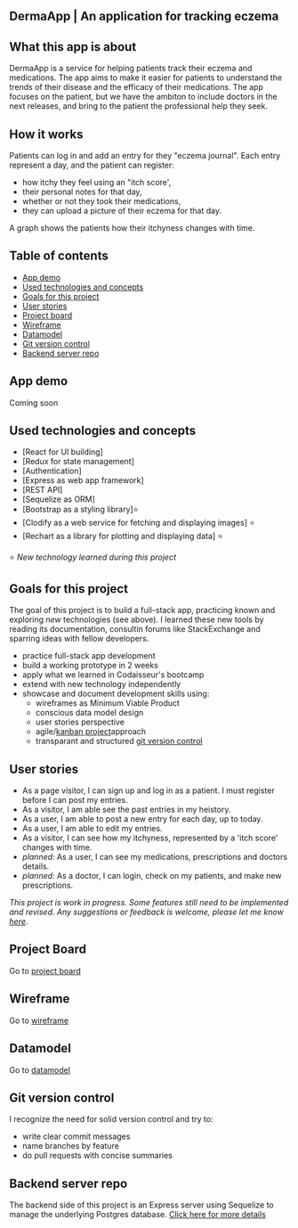 ## DermaApp | An application for tracking eczema 

## What this app is about

<!--- [Find out here for a working version](https://XXXX.netlify.app/) he app is not deployed at the moment-->

DermaApp is a service for helping patients track their eczema and medications. The app aims to make it easier for patients to understand the trends of their disease and the efficacy of their medications. The app focuses on the patient, but we have the ambiton to include doctors in the next releases, and bring to the patient the professional help they seek.

## How it works

Patients can log in and add an entry for they "eczema journal". Each entry represent a day, and the patient can register: 

- how itchy they feel using an "itch score',
- their personal notes for that day,
- whether or not they took their medications,
- they can upload a picture of their eczema for that day.

A graph shows the patients how their itchyness changes with time.
 
## Table of contents

- [App demo](#App-demo)
- [Used technologies and concepts](#used-technologies-and-concepts)
- [Goals for this project](#goals-for-this-project)
- [User stories](#user-stories)
- [Project board](#project-board)
- [Wireframe](#wireframe)
- [Datamodel](#datamodel)
- [Git version control](#git-version-control)
- [Backend server repo](#backend-server-repo)

## App demo

Coming soon

## Used technologies and concepts

<!--👀👇 **Click links to see code samples in this project** 👇👀 -->

- [React for UI building]
- [Redux for state management]
- [Authentication]
- [Express as web app framework]
- [REST API]
- [Sequelize as ORM]
- [Bootstrap as a styling library]⭐
- [Clodify as a web service for fetching and displaying images] ⭐
- [Rechart as a library for plotting and displaying data] ⭐

⭐ _New technology learned during this project_

## Goals for this project

The goal of this project is to build a full-stack app, practicing known and exploring _new_ technologies (see above). I learned these new tools by reading its documentation, consultin forums like StackExchange and sparring ideas with fellow developers.

- practice full-stack app development
- build a working prototype in 2 weeks
- apply what we learned in Codaisseur's bootcamp
- extend with new technology independently
- showcase and document development skills using:
  - wireframes as Minimum Viable Product
  - conscious data model design
  - user stories perspective
  - agile/[kanban project](https://github.com/users/simottardi/projects/2)approach
  - transparant and structured [git version control](#git-version-control)

## User stories

- As a page visitor, I can sign up and log in as a patient. I must register before I can post my entries.
- As a visitor, I am able see the past entries in my heistory.
- As a user, I am able to post a new entry for each day, up to today.
- As a user, I am able to edit my entries.
- As a visitor, I can see how my itchyness, represented by a 'itch score' changes with time.
- _planned:_ As a user, I can see my medications, prescriptions and doctors details.
- _planned:_ As a doctor, I can login, check on my patients, and make new prescriptions.

_This project is work in progress. Some features still need to be implemented and revised. Any suggestions or feedback is welcome, please let me know [here](https://www.linkedin.com/in/simone-gottardi-090872a8/)_.

## Project Board

Go to [project board](https://github.com/users/simottardi/projects/2)

## Wireframe

Go to [wireframe](https://wireframepro.mockflow.com/view/M4ae1812fa9242f62896d0111e410f89f1602506846619#/page/70a42434bb04471da2ecb9e7434ee914)

## Datamodel

Go to [datamodel](https://dbdiagram.io/d/5f843fa13a78976d7b774997)

## Git version control

I recognize the need for solid version control and try to:

- write clear commit messages
- name branches by feature
- do pull requests with concise summaries

## Backend server repo

The backend side of this project is an Express server using Sequelize to manage the underlying Postgres database. [Click here for more details](https://github.com/simottardi/derma-app-back)
